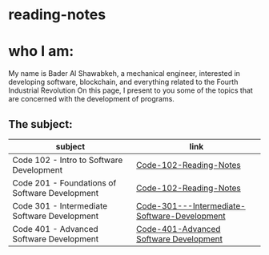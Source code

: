 # reading-notes

# who I am:
My name is Bader Al Shawabkeh, a mechanical engineer, interested in developing software, blockchain, 
and everything related to the Fourth Industrial Revolution On this page, 
I present to you some of the topics that are concerned with the development of programs.

## The subject:

subject    | link
---------- | ----
Code 102 - Intro to Software Development | [Code-102-Reading-Notes](https://bader-eng.github.io/Code-102-Reading-Notes/)
Code 201 - Foundations of Software Development | [Code-102-Reading-Notes](https://bader-eng.github.io/Code-201-Reading-Notes/)
Code 301 - Intermediate Software Development | [Code-301---Intermediate-Software-Development](https://bader-eng.github.io/Code-301---Intermediate-Software-Development/)
Code 401 - Advanced Software Development | [Code-401-Advanced Software Development](https://bader-eng.github.io/Code-401---Advanced-Software-Development/)
